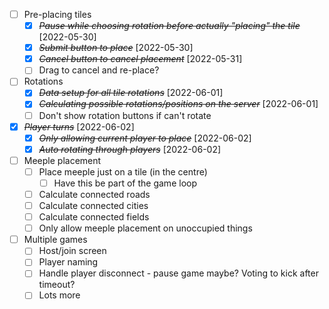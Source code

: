 - [ ] Pre-placing tiles
  - [x] ~~_Pause while choosing rotation before actually "placing" the tile_~~ [2022-05-30]
  - [x] ~~_Submit button to place_~~ [2022-05-30]
  - [x] ~~_Cancel button to cancel placement_~~ [2022-05-31]
  - [ ] Drag to cancel and re-place?
- [ ] Rotations
  - [x] ~~_Data setup for all tile rotations_~~ [2022-06-01]
  - [x] ~~_Calculating possible rotations/positions on the server_~~ [2022-06-01]
  - [ ] Don't show rotation buttons if can't rotate
- [x] ~~_Player turns_~~ [2022-06-02]
  - [x] ~~_Only allowing current player to place_~~ [2022-06-02]
  - [x] ~~_Auto rotating through players_~~ [2022-06-02]
- [ ] Meeple placement
  - [ ] Place meeple just on a tile (in the centre)
    - [ ] Have this be part of the game loop
  - [ ] Calculate connected roads
  - [ ] Calculate connected cities
  - [ ] Calculate connected fields
  - [ ] Only allow meeple placement on unoccupied things
- [ ] Multiple games
  - [ ] Host/join screen
  - [ ] Player naming
  - [ ] Handle player disconnect - pause game maybe? Voting to kick after timeout?
  - [ ] Lots more
